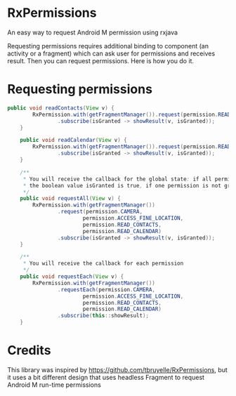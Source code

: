 # RxPermissions
An easy way to request Android M permission using rxjava

Requesting permissions requires additional binding to component (an activity or a fragment) which
can ask user for permissions and receives result. Then you can request permissions. Here is how you do it.

# Requesting permissions
```java
public void readContacts(View v) {
		RxPermission.with(getFragmentManager()).request(permission.READ_CONTACTS)
				.subscribe(isGranted -> showResult(v, isGranted));
	}

	public void readCalendar(View v) {
		RxPermission.with(getFragmentManager()).request(permission.READ_CALENDAR)
				.subscribe(isGranted -> showResult(v, isGranted));
	}

	/**
	 * You will receive the callback for the global state: if all permission are granted
	 * the boolean value isGranted is true, if one permission is not granted isGranted is false
	 */
	public void requestAll(View v) {
		RxPermission.with(getFragmentManager())
				.request(permission.CAMERA,
						permission.ACCESS_FINE_LOCATION,
						permission.READ_CONTACTS,
						permission.READ_CALENDAR)
				.subscribe(isGranted -> showResult(v, isGranted));
	}

	/**
	 * You will receive the callback for each permission
	 */
	public void requestEach(View v) {
		RxPermission.with(getFragmentManager())
				.requestEach(permission.CAMERA,
						permission.ACCESS_FINE_LOCATION,
						permission.READ_CONTACTS,
						permission.READ_CALENDAR)
				.subscribe(this::showResult);
	}
```

# Credits
This library was inspired by https://github.com/tbruyelle/RxPermissions, but it uses a bit different
design that uses headless Fragment to request Android M run-time permissions

